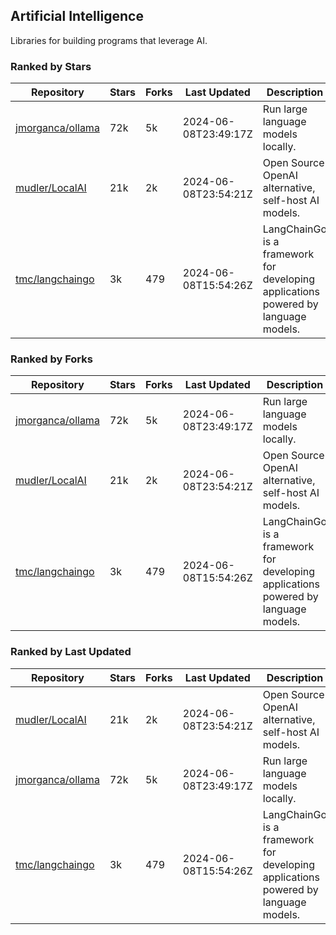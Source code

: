 ## Artificial Intelligence

Libraries for building programs that leverage AI.

### Ranked by Stars

| Repository | Stars | Forks | Last Updated | Description | 
|------------|-------|-------|--------------|-------------|
| [jmorganca/ollama](https://github.com/jmorganca/ollama) | 72k | 5k | 2024-06-08T23:49:17Z |  Run large language models locally. |
| [mudler/LocalAI](https://github.com/mudler/LocalAI) | 21k | 2k | 2024-06-08T23:54:21Z |  Open Source OpenAI alternative, self-host AI models. |
| [tmc/langchaingo](https://github.com/tmc/langchaingo) | 3k | 479 | 2024-06-08T15:54:26Z |  LangChainGo is a framework for developing applications powered by language models. |

### Ranked by Forks

| Repository | Stars | Forks | Last Updated | Description | 
|------------|-------|-------|--------------|-------------|
| [jmorganca/ollama](https://github.com/jmorganca/ollama) | 72k | 5k | 2024-06-08T23:49:17Z |  Run large language models locally. |
| [mudler/LocalAI](https://github.com/mudler/LocalAI) | 21k | 2k | 2024-06-08T23:54:21Z |  Open Source OpenAI alternative, self-host AI models. |
| [tmc/langchaingo](https://github.com/tmc/langchaingo) | 3k | 479 | 2024-06-08T15:54:26Z |  LangChainGo is a framework for developing applications powered by language models. |

### Ranked by Last Updated

| Repository | Stars | Forks | Last Updated | Description | 
|------------|-------|-------|--------------|-------------|
| [mudler/LocalAI](https://github.com/mudler/LocalAI) | 21k | 2k | 2024-06-08T23:54:21Z |  Open Source OpenAI alternative, self-host AI models. |
| [jmorganca/ollama](https://github.com/jmorganca/ollama) | 72k | 5k | 2024-06-08T23:49:17Z |  Run large language models locally. |
| [tmc/langchaingo](https://github.com/tmc/langchaingo) | 3k | 479 | 2024-06-08T15:54:26Z |  LangChainGo is a framework for developing applications powered by language models. |

